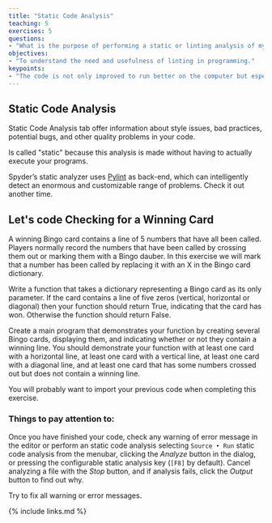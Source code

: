 ```yaml
---
title: "Static Code Analysis"
teaching: 5
exercises: 5
questions:
- "What is the purpose of performing a static or linting analysis of my code?"
objectives:
- "To understand the need and usefulness of linting in programming."
keypoints:
- "The code is not only improved to run better on the computer but especially so that it can be understood by other people."
---
```


## Static Code Analysis

Static Code Analysis tab offer information about style issues, bad practices, potential bugs, and other quality problems in your code.

Is called "static" because this analysis is made without having to actually execute your programs.

Spyder’s static analyzer uses [Pylint](https://www.pylint.org/) as back-end, which can intelligently detect an enormous and customizable range of problems. Check it out another time.

## Let's code Checking for a Winning Card

A winning Bingo card contains a line of 5 numbers that have all been called. Players normally record the numbers that have been called by crossing them out or marking them with a Bingo dauber. In this exercise we will mark that a number has been called by replacing it with an X in the Bingo card dictionary.

Write a function that takes a dictionary representing a Bingo card as its only parameter. If the card contains a line of five zeros (vertical, horizontal or diagonal) then your function should return True, indicating that the card has won. Otherwise the function should return False.

Create a main program that demonstrates your function by creating several Bingo cards, displaying them, and indicating whether or not they contain a winning line. You should demonstrate your function with at least one card with a horizontal line, at least one card with a vertical line, at least one card with a diagonal line, and at least one card that has some numbers crossed out but does not contain a winning line.

You will probably want to import your previous code when completing this exercise.

### Things to pay attention to:

Once you have finished your code, check any warning of error message in the editor or perform an static code analysis selecting `Source ‣ Run` static code analysis from the menubar, clicking the *Analyze* button in the dialog, or pressing the configurable static analysis key (`[F8]` by default). Cancel analyzing a file with the *Stop* button, and if analysis fails, click the *Output* button to find out why.

Try to fix all warning or error messages.


{% include links.md %}

